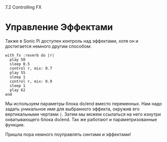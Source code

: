 7.2 Controlling FX

# Управление Эффектами

Также в Sonic Pi доступен контроль над эффектами, хотя он и достигается немного
другим способом:

```
with_fx :reverb do |r|
  play 50
  sleep 0.5
  control r, mix: 0.7
  play 55
  sleep 1
  control r, mix: 0.9
  sleep 1
  play 62
end
```

Мы используем параметры блока do/end  вместо переменных. Нам надо задать 
уникальное имя для выбранного эффекта, окружив его вертикальными чертами `|`.
Затем мы можем ссылаться на него изнутри охватывающего блока do/end. Так же
работают и параметризованные функции.

Пришла пора немного поуправлять синтами и эффектами!
